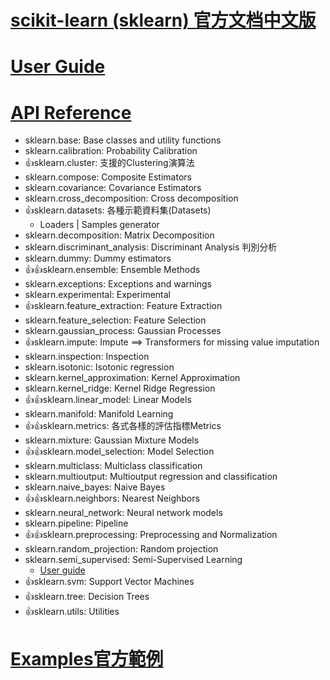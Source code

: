 # [scikit-learn (sklearn) 官方文档中文版](https://sklearn.apachecn.org/#/)
# [User Guide](https://scikit-learn.org/stable/user_guide.html)
# [API Reference](https://scikit-learn.org/stable/modules/classes.html)
- sklearn.base: Base classes and utility functions
- sklearn.calibration: Probability Calibration
- 👍sklearn.cluster: 支援的Clustering演算法
- sklearn.compose: Composite Estimators
- sklearn.covariance: Covariance Estimators
- sklearn.cross_decomposition: Cross decomposition
- 👍sklearn.datasets: 各種示範資料集(Datasets)
  - Loaders | Samples generator 
- sklearn.decomposition: Matrix Decomposition
- sklearn.discriminant_analysis: Discriminant Analysis 判別分析
- sklearn.dummy: Dummy estimators
- 👍👍sklearn.ensemble: Ensemble Methods 
- sklearn.exceptions: Exceptions and warnings
- sklearn.experimental: Experimental
- 👍sklearn.feature_extraction: Feature Extraction
- sklearn.feature_selection: Feature Selection
- sklearn.gaussian_process: Gaussian Processes
- 👍sklearn.impute: Impute ==> Transformers for missing value imputation
- sklearn.inspection: Inspection
- sklearn.isotonic: Isotonic regression
- sklearn.kernel_approximation: Kernel Approximation
- sklearn.kernel_ridge: Kernel Ridge Regression
- 👍👍sklearn.linear_model: Linear Models
- sklearn.manifold: Manifold Learning
- 👍👍sklearn.metrics: 各式各樣的評估指標Metrics
- sklearn.mixture: Gaussian Mixture Models
- 👍👍sklearn.model_selection: Model Selection
- sklearn.multiclass: Multiclass classification
- sklearn.multioutput: Multioutput regression and classification
- sklearn.naive_bayes: Naive Bayes
- 👍👍sklearn.neighbors: Nearest Neighbors
- sklearn.neural_network: Neural network models
- sklearn.pipeline: Pipeline
- 👍👍sklearn.preprocessing: Preprocessing and Normalization
- sklearn.random_projection: Random projection
- sklearn.semi_supervised: Semi-Supervised Learning
  - [User guide](https://scikit-learn.org/stable/modules/semi_supervised.html#semi-supervised) 
- 👍sklearn.svm: Support Vector Machines
- 👍sklearn.tree: Decision Trees
- 👍sklearn.utils: Utilities

# [Examples官方範例](https://scikit-learn.org/stable/auto_examples/index.html)
